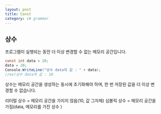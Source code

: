 ```yaml
---
layout: post
title: Const
category: c# grammar
---
```


## 상수


프로그램이 실행되는 동안 더 이상 변경할 수 없는
메모리 공간입니다.

~~~C#
const int data = 10;
data = 20;
Console.WriteLine("상수 data의 값 : " + data);
//ex)상수 data의 값 : 10
~~~

상수는 메모리 공간을 생성하는 동시에 초기화해야 하며,
한 번 저장된 값을 더 이상 변경할 수 없습니다.

리터럴 상수 = 메모리 공간을 가지지 않음(10, 값 그자체)
심볼릭 상수 = 메모리 공간을 가짐(data, 메모리를 가진 상수 )